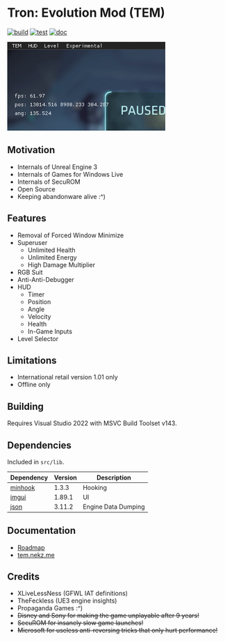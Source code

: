 # Tron: Evolution Mod (TEM)

[![build](https://github.com/NeKzor/tem/actions/workflows/build.yml/badge.svg)](https://github.com/NeKzor/tem/actions/workflows/build.yml)
[![test](https://github.com/NeKzor/tem/actions/workflows/test.yml/badge.svg)](https://github.com/NeKzor/tem/actions/workflows/test.yml)
[![doc](https://github.com/NeKzor/tem/actions/workflows/doc.yml/badge.svg)](https://github.com/NeKzor/tem/actions/workflows/doc.yml)

![tem.gif](/doc/src/images/tem.gif)

## Motivation

- Internals of Unreal Engine 3
- Internals of Games for Windows Live
- Internals of SecuROM
- Open Source
- Keeping abandonware alive :^)

## Features

- Removal of Forced Window Minimize
- Superuser
	- Unlimited Health
	- Unlimited Energy
	- High Damage Multiplier
- RGB Suit
- Anti-Anti-Debugger
- HUD
	- Timer
	- Position
	- Angle
	- Velocity
	- Health
	- In-Game Inputs
- Level Selector

## Limitations

- International retail version 1.01 only
- Offline only

## Building

Requires Visual Studio 2022 with MSVC Build Toolset v143.

## Dependencies

Included in `src/lib`.

|Dependency|Version|Description|
|---|---|---|
|[minhook][]|1.3.3|Hooking|
|[imgui][]|1.89.1|UI|
|[json][]|3.11.2|Engine Data Dumping|

## Documentation

- [Roadmap][]
- [tem.nekz.me][]

## Credits

- XLiveLessNess (GFWL IAT definitions)
- TheFeckless (UE3 engine insights)
- Propaganda Games :^)
- ~~Disney and Sony for making the game unplayable after 9 years!~~
- ~~SecuROM for insanely slow game launches!~~
- ~~Microsoft for useless anti-reversing tricks that only hurt performance!~~

[minhook]: https://github.com/TsudaKageyu/minhook
[imgui]: https://github.com/ocornut/imgui
[json]: https://github.com/nlohmann/json
[Roadmap]: https://github.com/users/NeKzor/projects/1/views/1
[tem.nekz.me]: https://tem.nekz.me
